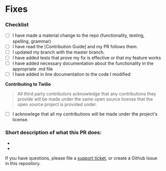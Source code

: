 <!--
We appreciate the effort for this pull request but before that please make sure you read the contribution guidelines given above, then fill out the blanks below.


Please enter each Issue number you are resolving in your PR after one of the following words [Fixes, Closes, Resolves]. This will auto-link these issues and close them when this PR is merged!
e.g. 
Fixes #1
Closes #2
-->
# Fixes # 

### Checklist
- [ ] I have made a material change to the repo (functionality, testing, spelling, grammar)
- [ ] I have read the [Contribution Guide] and my PR follows them.
- [ ] I updated my branch with the master branch.
- [ ] I have added tests that prove my fix is effective or that my feature works
- [ ] I have added necessary documentation about the functionality in the appropriate .md file
- [ ] I have added in line documentation to the code I modified

**Contributing to Twilio**

> All third party contributors acknowledge that any contributions they provide will be made under the same open source license that the open source project is provided under.

- [ ] I acknowlege that all my contributions will be made under the project's license.

### Short description of what this PR does:
- 
- 

If you have questions, please file a [support ticket](https://twilio.com/help/contact), or create a Github Issue in this repository.


